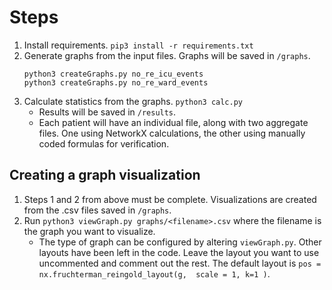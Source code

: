 # Steps

1. Install requirements. `pip3 install -r requirements.txt`
2. Generate graphs from the input files. Graphs will be saved in `/graphs`.
   ```
   python3 createGraphs.py no_re_icu_events
   python3 createGraphs.py no_re_ward_events
   ```
3. Calculate statistics from the graphs. `python3 calc.py`
   - Results will be saved in `/results`.
   - Each patient will have an individual file, along with two aggregate files.  One using NetworkX calculations, the other using manually coded formulas for verification.

## Creating a graph visualization

1. Steps 1 and 2 from above must be complete.  Visualizations are created from the .csv files saved in `/graphs`.
2. Run `python3 viewGraph.py graphs/<filename>.csv` where the filename is the graph you want to visualize.
   -  The type of graph can be configured by altering `viewGraph.py`.  Other layouts have been left in the code.  Leave the layout you want to use uncommented and comment out the rest.  The default layout is `pos = nx.fruchterman_reingold_layout(g,  scale = 1, k=1 )`.
